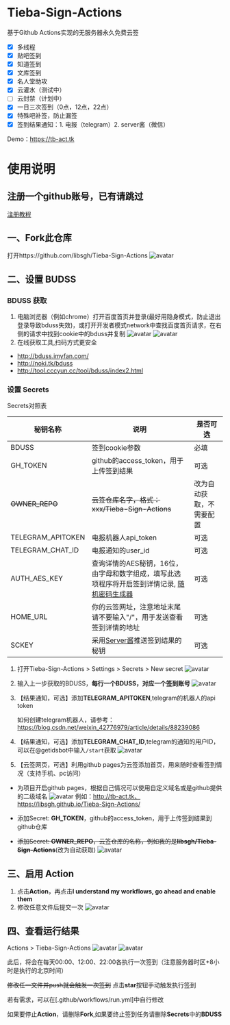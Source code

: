 # Tieba-Sign-Actions
基于Github Actions实现的无服务器永久免费云签
- [x] 多线程
- [x] 贴吧签到
- [x] 知道签到
- [x] 文库签到
- [x] 名人堂助攻
- [x] 云灌水（测试中）
- [ ] 云封禁（计划中）
- [x] 一日三次签到（0点，12点，22点）
- [x] 特殊吧补签，防止漏签
- [x] 签到结果通知：1. 电报（telegram）2. server酱（微信）

Demo：https://tb-act.tk
# 使用说明
## 注册一个github账号，已有请跳过
[注册教程](https://jingyan.baidu.com/article/86fae346e723303c49121abb.html)
## 一、Fork此仓库
打开https://github.com/libsgh/Tieba-Sign-Actions
![avatar](https://cdn.jsdelivr.net/gh/libsgh/Tieba-Sign-Actions@master/doc/1.png)
## 二、设置 BUDSS
### BDUSS 获取
1. 电脑浏览器（例如chrome）打开百度首页并登录(最好用隐身模式，防止退出登录导致bduss失效)，或打开开发者模式network中查找百度首页请求，在右侧的请求中找到cookie中的bduss并复制
![avatar](https://cdn.jsdelivr.net/gh/libsgh/Tieba-Sign-Actions@master/doc/2-1-1.gif)
![avatar](https://cdn.jsdelivr.net/gh/libsgh/Tieba-Sign-Actions@master/doc/2-1-2.png)
2. 在线获取工具,扫码方式更安全
- http://bduss.imyfan.com/
- http://noki.tk/bduss
- http://tool.cccyun.cc/tool/bduss/index2.html
### 设置 Secrets
Secrets对照表

秘钥名称 | 说明 |  是否可选 
-|-|-
BDUSS | 签到cookie参数 | 必填 |
GH_TOKEN | github的access_token，用于上传签到结果 | 可选 |
~~OWNER_REPO~~ | ~~云签仓库名字，格式：xxx/Tieba-Sign-Actions~~ | 改为自动获取，不需要配置 |
TELEGRAM_APITOKEN | 电报机器人api_token | 可选 |
TELEGRAM_CHAT_ID | 电报通知的user_id | 可选 |
AUTH_AES_KEY | 查询详情的AES秘钥，16位，由字母和数字组成，填写此选项程序将开启签到详情记录, [随机密码生成器](https://suijimimashengcheng.51240.com/)| 可选 |
HOME_URL | 你的云签网址，注意地址末尾请不要输入"/"，用于发送查看签到详情的地址 | 可选 |
SCKEY | 采用[Server酱](http://sc.ftqq.com/)推送签到结果的秘钥 | 可选 |

1. 打开Tieba-Sign-Actions > Settings > Secrets > New secret
![avatar](https://cdn.jsdelivr.net/gh/libsgh/Tieba-Sign-Actions@master/doc/2-2-1.png)
2. 输入上一步获取的BDUSS，**每行一个BDUSS，对应一个签到账号**
![avatar](https://cdn.jsdelivr.net/gh/libsgh/Tieba-Sign-Actions@master/doc/2-2-2.png)
3. 【结果通知，可选】添加**TELEGRAM_APITOKEN**,telegram的机器人的api token

    如何创建telegram机器人，请参考：https://blog.csdn.net/weixin_42776979/article/details/88239086
4. 【结果通知，可选】添加**TELEGRAM_CHAT_ID**,telegram的通知的用户ID，可以在@getidsbot中输入<code>/start</code>获取
![avatar](https://cdn.jsdelivr.net/gh/libsgh/Tieba-Sign-Actions@master/doc/2-2-4.png)
5. 【云签网页，可选】利用github pages为云签添加首页，用来随时查看签到情况（支持手机、pc访问）
- 为项目开启github pages，根据自己情况可以使用自定义域名或是github提供的二级域名
  ![avatar](https://cdn.jsdelivr.net/gh/libsgh/Tieba-Sign-Actions@master/doc/2-2-5-1.png)
  例如：http://tb-act.tk、https://libsgh.github.io/Tieba-Sign-Actions/
  
- 添加Secret: **GH_TOKEN**，github的access_token，用于上传签到结果到github仓库
- ~~添加Secret: **OWNER_REPO**，云签仓库的名称，例如我的是**libsgh/Tieba-Sign-Actions**~~(改为自动获取)
![avatar](https://cdn.jsdelivr.net/gh/libsgh/Tieba-Sign-Actions@master/doc/2-2-5-3.jpg)
 
## 三、启用 Action
1. 点击**Action**，再点击**I understand my workflows, go ahead and enable them**  
2. 修改任意文件后提交一次
![avatar](https://cdn.jsdelivr.net/gh/libsgh/Tieba-Sign-Actions@master/doc/3.png)
## 四、查看运行结果
Actions > Tieba-Sign-Actions
![avatar](https://cdn.jsdelivr.net/gh/libsgh/Tieba-Sign-Actions@master/doc/4-1.png)
![avatar](https://cdn.jsdelivr.net/gh/libsgh/Tieba-Sign-Actions@master/doc/4-2.png)

此后，将会在每天00:00、12:00、22:00各执行一次签到（注意服务器时区+8小时是执行的北京时间）

~~修改任一文件并push就会触发一次签到~~
点击**star**按钮手动触发执行签到

若有需求，可以在[.github/workflows/run.yml]中自行修改

如果要停止**Action**，请删除**Fork**,如果要终止签到任务请删除**Secrets**中的**BDUSS**
